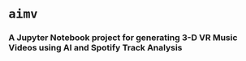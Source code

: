 # `aimv`
### A Jupyter Notebook project for generating 3-D VR Music Videos using AI and Spotify Track Analysis
